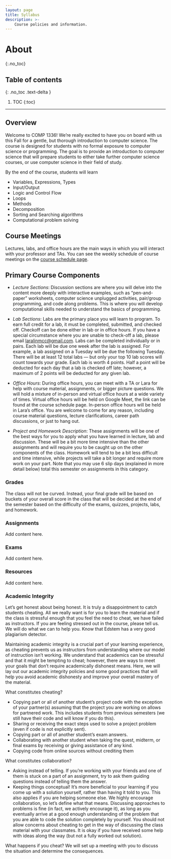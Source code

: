```yaml
---
layout: page
title: Syllabus
description: >-
    Course policies and information.
---
```


# About
{:.no_toc}

## Table of contents
{: .no_toc .text-delta }

1. TOC
{:toc}

---

## Overview

Welcome to COMP 1336! We’re really excited to have you on board with us this Fall for a gentle, but thorough introduction to computer science. The course is designed for students with no formal exposure to computer science or programming. The goal is to provide an introduction to computer science that will prepare students to either take further computer science courses, or use computer science in their field of study.

By the end of the course, students will learn

* Variables, Expressions, Types
* Input/Output
* Logic and Control Flow
* Loops
* Methods
* Decomposition
* Sorting and Searching algorithms
* Computational problem solving

## Course Meetings

Lectures, labs, and office hours are the main ways in which you will interact with your professor and TAs. You can see the weekly schedule of course meetings on the [course schedule page](https://google.com).

## Primary Course Components

* *Lecture Sections*: Discussion sections are where you will delve into the content more deeply with interactive examples, such as “pen-and-paper” worksheets, computer science unplugged activities, pair/group programming, and code along problems. This is where you will develop computational skills needed to understand the basics of programming.

* *Lab Sections*: Labs are the primary place you will learn to program. To earn full credit for a lab, it must be completed, submitted, and checked off. Checkoff can be done either in lab or in office hours. If you have a special circumstance where you are unable to check-off a lab, please email laralinmcc@gmail.com. Labs can be completed individually or in pairs. Each lab will be due one week after the lab is assigned. For example, a lab assigned on a Tuesday will be due the following Tuesday. There will be at least 12 total labs — but only your top 10 lab scores will count towards your grade. Each lab is worth 4 points. Half a point will be deducted for each day that a lab is checked off late; however, a maximum of 2 points will be deducted for any given lab.

* *Office Hours*: During office hours, you can meet with a TA or Lara for help with course material, assignments, or bigger picture questions. We will hold a mixture of in-person and virtual office hours at a wide variety of times. Virtual office hours will be held on Google Meet, the link can be found at the course schedule page. In-person office hours will be held in Lara’s office. You are welcome to come for any reason, including course material questions, lecture clarifications, career path discussions, or just to hang out.

* *Project and Homework Description*: These assignments will be one of the best ways for you to apply what you have learned in lecture, lab and discussion. These will be a bit more time intensive than the other assignments and will require you to be caught up on the other components of the class. Homework will tend to be a bit less difficult and time intensive, while projects will take a bit longer and require more work on your part. Note that you may use 6 slip days (explained in more detail below) total this semester on assignments in this category.

### Grades
The class will not be curved. Instead, your final grade will be based on buckets of your overall score in the class that will be decided at the end of the semester based on the difficulty of the exams, quizzes, projects, labs, and homework.

### Assignments
Add content here.

### Exams
Add content here.

### Resources
Add content here.

### Academic Integrity
Let’s get honest about being honest. It is truly a disappointment to catch students cheating. All we really want is for you to learn the material and if the class is stressful enough that you feel the need to cheat, we have failed as instructors. If you are feeling stressed out in the course, please tell us. We will do what we can to help you. Know that Edstem has a very good plagiarism detector.

Maintaining academic integrity is a crucial part of your learning experience, as cheating prevents us as instructors from understanding where our model of instruction isn’t working. We understand that academics can be stressful and that it might be tempting to cheat; however, there are ways to meet your goals that don’t require academically dishonest means. Here, we will lay out our academic integrity policies and some good practices that will help you avoid academic dishonesty and improve your overall mastery of the material.

What constitutes cheating?

* Copying part or all of another student’s project code with the exception of your partner(s) assuming that the project you are working on allows for partnered work. This includes students from previous semesters (we still have their code and will know if you do this).
* Sharing or receiving the exact steps used to solve a project problem (even if code is not explicitly sent).
* Copying part or all of another student’s exam answers.
* Collaborating with another student when taking the quest, midterm, or final exams by receiving or giving assistance of any kind.
* Copying code from online sources without crediting them

What constitutes collaboration?

* Asking instead of telling. If you’re working with your friends and one of them is stuck on a part of an assignment, try to ask them guiding questions instead of telling them the answer.
* Keeping things conceptual! It’s more beneficial to your learning if you come up with a solution yourself, rather than having it told to you. This also applies if you are helping someone else. We highly encourage collaboration, so let’s define what that means. Discussing approaches to problems is fine (in fact, we actively encourage it), as long as you eventually arrive at a good enough understanding of the problem that you are able to code the solution completely by yourself. You should not allow concerns about cheating to get in the way of discussing the class material with your classmates. It is okay if you have received some help with ideas along the way (but not a fully worked out solution).

What happens if you cheat? We will set up a meeting with you to discuss the situation and determine the consequences.
